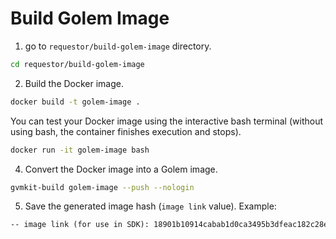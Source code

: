 # Build Golem Image

1. go to ``requestor/build-golem-image`` directory.
```bash
cd requestor/build-golem-image
```

2. Build the Docker image.
```bash
docker build -t golem-image .
```

You can test your Docker image using the interactive bash terminal (without using bash, the container finishes execution and stops).
```bash
docker run -it golem-image bash
```

4. Convert the Docker image into a Golem image.
```bash
gvmkit-build golem-image --push --nologin
```

5. Save the generated image hash (``image link`` value). Example:
```txt
-- image link (for use in SDK): 18901b10914cabab1d0ca3495b3dfeac182c28e9d90651df682233f1
```
